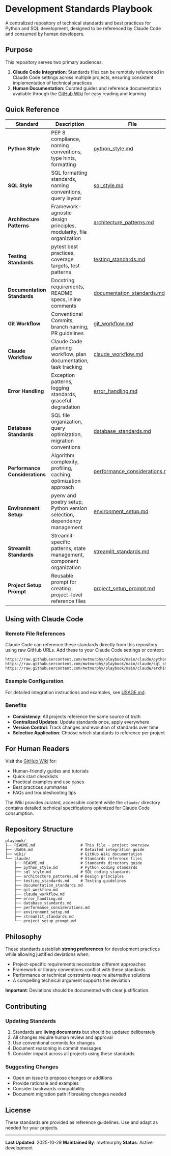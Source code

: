 # Development Standards Playbook

A centralized repository of technical standards and best practices for Python and SQL development, designed to be referenced by Claude Code and consumed by human developers.

## Purpose

This repository serves two primary audiences:

1. **Claude Code Integration**: Standards files can be remotely referenced in Claude Code settings across multiple projects, ensuring consistent implementation of technical practices
2. **Human Documentation**: Curated guides and reference documentation available through the [GitHub Wiki](https://github.com/mwtmurphy/playbook/wiki) for easy reading and learning

## Quick Reference

| Standard | Description | File |
|----------|-------------|------|
| **Python Style** | PEP 8 compliance, naming conventions, type hints, formatting | [python_style.md](claude/python_style.md) |
| **SQL Style** | SQL formatting standards, naming conventions, query layout | [sql_style.md](claude/sql_style.md) |
| **Architecture Patterns** | Framework-agnostic design principles, modularity, file organization | [architecture_patterns.md](claude/architecture_patterns.md) |
| **Testing Standards** | pytest best practices, coverage targets, test patterns | [testing_standards.md](claude/testing_standards.md) |
| **Documentation Standards** | Docstring requirements, README specs, inline comments | [documentation_standards.md](claude/documentation_standards.md) |
| **Git Workflow** | Conventional Commits, branch naming, PR guidelines | [git_workflow.md](claude/git_workflow.md) |
| **Claude Workflow** | Claude Code planning workflow, plan documentation, task tracking | [claude_workflow.md](claude/claude_workflow.md) |
| **Error Handling** | Exception patterns, logging standards, graceful degradation | [error_handling.md](claude/error_handling.md) |
| **Database Standards** | SQL file organization, query optimization, migration conventions | [database_standards.md](claude/database_standards.md) |
| **Performance Considerations** | Algorithm complexity, profiling, caching, optimization approach | [performance_considerations.md](claude/performance_considerations.md) |
| **Environment Setup** | pyenv and poetry setup, Python version selection, dependency management | [environment_setup.md](claude/environment_setup.md) |
| **Streamlit Standards** | Streamlit-specific patterns, state management, component organization | [streamlit_standards.md](claude/streamlit_standards.md) |
| **Project Setup Prompt** | Reusable prompt for creating project-level reference files | [project_setup_prompt.md](claude/project_setup_prompt.md) |

## Using with Claude Code

### Remote File References

Claude Code can reference these standards directly from this repository using raw GitHub URLs. Add these to your Claude Code settings or context:

```
https://raw.githubusercontent.com/mwtmurphy/playbook/main/claude/python_style.md
https://raw.githubusercontent.com/mwtmurphy/playbook/main/claude/sql_style.md
https://raw.githubusercontent.com/mwtmurphy/playbook/main/claude/architecture_patterns.md
```

### Example Configuration

For detailed integration instructions and examples, see [USAGE.md](USAGE.md).

### Benefits

- **Consistency**: All projects reference the same source of truth
- **Centralized Updates**: Update standards once, apply everywhere
- **Version Control**: Track changes and evolution of standards over time
- **Selective Application**: Choose which standards to reference per project

## For Human Readers

Visit the [GitHub Wiki](https://github.com/mwtmurphy/playbook/wiki) for:
- Human-friendly guides and tutorials
- Quick start checklists
- Practical examples and use cases
- Best practices summaries
- FAQs and troubleshooting tips

The Wiki provides curated, accessible content while the `claude/` directory contains detailed technical specifications optimized for Claude Code consumption.

## Repository Structure

```
playbook/
├── README.md                    # This file - project overview
├── USAGE.md                     # Detailed integration guide
├── wiki/                        # GitHub Wiki documentation
└── claude/                      # Standards reference files
    ├── README.md                # Standards directory guide
    ├── python_style.md          # Python coding standards
    ├── sql_style.md             # SQL coding standards
    ├── architecture_patterns.md # Design principles
    ├── testing_standards.md     # Testing guidelines
    ├── documentation_standards.md
    ├── git_workflow.md
    ├── claude_workflow.md
    ├── error_handling.md
    ├── database_standards.md
    ├── performance_considerations.md
    ├── environment_setup.md
    ├── streamlit_standards.md
    └── project_setup_prompt.md
```

## Philosophy

These standards establish **strong preferences** for development practices while allowing justified deviations when:

- Project-specific requirements necessitate different approaches
- Framework or library conventions conflict with these standards
- Performance or technical constraints require alternative solutions
- A compelling technical argument supports the deviation

**Important**: Deviations should be documented with clear justification.

## Contributing

### Updating Standards

1. Standards are **living documents** but should be updated deliberately
2. All changes require human review and approval
3. Use conventional commits for changes
4. Document reasoning in commit messages
5. Consider impact across all projects using these standards

### Suggesting Changes

- Open an issue to propose changes or additions
- Provide rationale and examples
- Consider backwards compatibility
- Document migration path if breaking changes needed

## License

These standards are provided as reference guidelines. Use and adapt as needed for your projects.

---

**Last Updated**: 2025-10-29
**Maintained By**: mwtmurphy
**Status**: Active development
